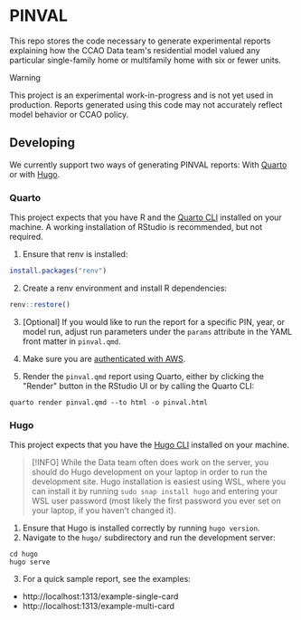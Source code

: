 # PINVAL

This repo stores the code necessary to generate experimental reports
explaining how the CCAO Data team's residential model valued any particular
single-family home or multifamily home with six or fewer units.

> [!WARNING]
> This project is an experimental work-in-progress and is not yet used in
> production. Reports generated using this code may not accurately reflect
> model behavior or CCAO policy.

## Developing

We currently support two ways of generating PINVAL reports: With
[Quarto](#quarto) or with [Hugo](#hugo).

### Quarto

This project expects that you have R and the [Quarto
CLI](https://quarto.org/docs/get-started/) installed on your machine.
A working installation of RStudio is recommended, but not required.

1. Ensure that renv is installed:

```r
install.packages("renv")
```

2. Create a renv environment and install R dependencies:

```r
renv::restore()
```

3. [Optional] If you would like to run the report for a specific PIN, year, or
   model run, adjust run parameters under the `params` attribute in the YAML
   front matter in `pinval.qmd`.

4. Make sure you are [authenticated with
   AWS](https://github.com/ccao-data/wiki/blob/master/How-To/Setup-the-AWS-Command-Line-Interface-and-Multi-factor-Authentication.md).

5. Render the `pinval.qmd` report using Quarto, either by clicking the "Render"
   button in the RStudio UI or by calling the Quarto CLI:

```
quarto render pinval.qmd --to html -o pinval.html
```

### Hugo

This project expects that you have the [Hugo CLI](https://gohugo.io/installation/)
installed on your machine.

> [!INFO]
> While the Data team often does work on the server, you should do Hugo
> development on your laptop in order to run the development site. Hugo
> installation is easiest using WSL, where you can install it by running
> `sudo snap install hugo` and entering your WSL user password (most likely
> the first password you ever set on your laptop, if you haven't changed it).

1. Ensure that Hugo is installed correctly by running `hugo version`.
2. Navigate to the `hugo/` subdirectory and run the development server:

```
cd hugo
hugo serve
```

3. For a quick sample report, see the examples:
  - http://localhost:1313/example-single-card
  - http://localhost:1313/example-multi-card
